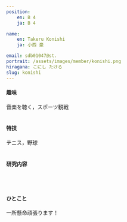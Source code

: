 ```yaml
---
position:
    en: B 4
    ja: B 4

name:
    en: Takeru Konishi
    ja: 小西 豪

email: sdb01047@st.
portrait: /assets/images/member/konishi.png
hiragana: こにし たける
slug: konishi
---
```


#### 趣味
音楽を聴く，スポーツ観戦
<br><br>

#### 特技
テニス，野球
<br><br>

#### 研究内容
<br><br>

#### ひとこと
一所懸命頑張ります！
<br><br>
